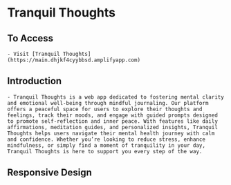 # Tranquil Thoughts

## To Access

    - Visit [Tranquil Thoughts] (https://main.dhjkf4cyybbsd.amplifyapp.com)

## Introduction

    - Tranquil Thoughts is a web app dedicated to fostering mental clarity and emotional well-being through mindful journaling. Our platform offers a peaceful space for users to explore their thoughts and feelings, track their moods, and engage with guided prompts designed to promote self-reflection and inner peace. With features like daily affirmations, meditation guides, and personalized insights, Tranquil Thoughts helps users navigate their mental health journey with calm and confidence. Whether you’re looking to reduce stress, enhance mindfulness, or simply find a moment of tranquility in your day, Tranquil Thoughts is here to support you every step of the way.

## Responsive Design
